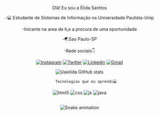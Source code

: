 


<div align="center">Olá! Eu sou a Élida Santtos


-💻 Estudante de Sistemas de Informação na Universidade Paulista-Unip 

-Inicante na area de ti,e a procura de uma oportunidade

-🌏Sao Paulo-SP

-Rede sociais👇


[![Instagram](https://img.shields.io/badge/Instagram-E4405F?style=for-the-badge&logo=instagram&logoColor=white)](https://instagram.com/uaielida)
[![Twitter](https://img.shields.io/badge/Twitter-1DA1F2?style=for-the-badge&logo=twitter&logoColor=blue)](https://twitter.com/uaielida)
[![Linkedin](https://img.shields.io/badge/Linkedin-0077B5?style=for-the-badge&logo=linkedin&logoColor=white)](https://www.linkedin.com/in/elida-costa-032b731b6/)
[![Gmail](https://img.shields.io/badge/Gmail-D14836?style=for-the-badge&logo=Gmail&logoColor=white)](https://Gmail.elidacosta2020@gmail.com/)

![Uaielida GitHub stats](https://github-readme-stats.vercel.app/api?username=uaielida&show_icons=true&theme=dracula&count_private=true)


          Tecnologias que eu aprendi💻

<div align="center">
  <img align="center" alt="html5" src="https://img.shields.io/badge/HTML5-E34F26?style=for-the-badge&logo=html5&logoColor=white" />
  <img align="center" alt="css" src="https://img.shields.io/badge/CSS3-1572B6?style=for-the-badge&logo=css3&logoColor=white" />
  <img align="center" alt="js" src="https://img.shields.io/badge/JavaScript-F7DF1E?style=for-the-badge&logo=javascript&logoColor=black" />
  <img align="center" alt="java" src="https://img.shields.io/badge/Java-ED8B00?style=for-the-badge&logo=java&logoColor=white" />
       
</div><br/>


<div align="center">
  
  ![Snake animation](https://github.com/danielbped/danielbped/blob/output/github-contribution-grid-snake.svg)
  
</div>


